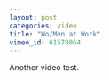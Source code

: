 ```yaml
---
layout: post
categories: video
title: "Wo/Men at Work"
vimeo_id: 61570864
---
```


Another video test.